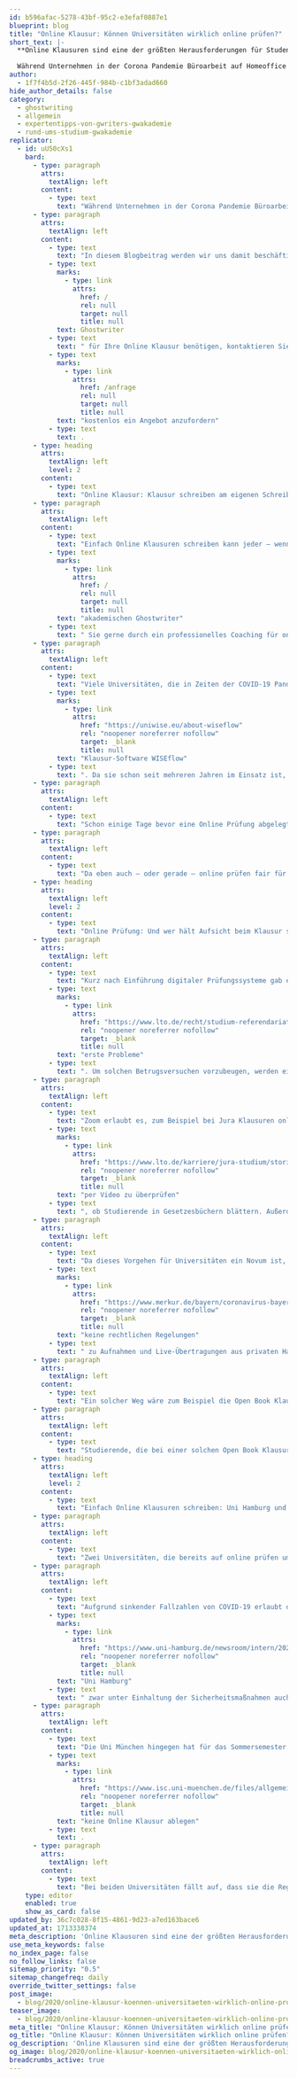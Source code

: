 ```yaml
---
id: b596afac-5278-43bf-95c2-e3efaf0887e1
blueprint: blog
title: "Online Klausur: Können Universitäten wirklich online prüfen?"
short_text: |-
  **Online Klausuren sind eine der größten Herausforderungen für Studenten im "Neuen Normal". Lesen Sie mehr über online Klausuren und wie GWriters Ihnen hilft!**

  Während Unternehmen in der Corona Pandemie Büroarbeit auf Homeoffice umstellen müssen, sehen sich Universitäten neben der Fernlehre noch mit anderen Schwierigkeiten konfrontiert. Auch Prüfungsleistungen, die Aufsicht und Kontrolle erfordern, müssen nun online stattfinden. Klausur schreiben über Moodle, Open Book Klausur statt Multiple Choice, Online Prüfung, was vorher eine mündliche Prüfung war – ob BWL, Soziologie oder Jura, Klausuren online schreiben ist für viele Studierende die einzige Option geworden, um das Semester erfolgreich abschließen zu können...
author:
  - 1f7f4b5d-2f26-445f-984b-c1bf3adad660
hide_author_details: false
category:
  - ghostwriting
  - allgemein
  - expertentipps-von-gwriters-gwakademie
  - rund-ums-studium-gwakademie
replicator:
  - id: uU50cXs1
    bard:
      - type: paragraph
        attrs:
          textAlign: left
        content:
          - type: text
            text: "Während Unternehmen in der Corona Pandemie Büroarbeit auf Homeoffice umstellen müssen, sehen sich Universitäten neben der Fernlehre noch mit anderen Schwierigkeiten konfrontiert. Auch Prüfungsleistungen, die Aufsicht und Kontrolle erfordern, müssen nun online stattfinden. Klausur schreiben über Moodle, Open Book Klausur statt Multiple Choice, Online Prüfung, was vorher eine mündliche Prüfung war – ob BWL, Soziologie oder Jura, Klausuren online schreiben ist für viele Studierende die einzige Option geworden, um das Semester erfolgreich abschließen zu können."
      - type: paragraph
        attrs:
          textAlign: left
        content:
          - type: text
            text: "In diesem Blogbeitrag werden wir uns damit beschäftigen, wie eine Online Klausur aussieht, mit welchen Hürden sie einhergehen kann, wie deutsche Universitäten online prüfen und wie wir bei GWriters dabei helfen können, ganz einfach Online Klausuren zu bestehen. Falls auch Sie professionelle Unterstützung durch "
          - type: text
            marks:
              - type: link
                attrs:
                  href: /
                  rel: null
                  target: null
                  title: null
            text: Ghostwriter
          - type: text
            text: " für Ihre Online Klausur benötigen, kontaktieren Sie uns einfach, um "
          - type: text
            marks:
              - type: link
                attrs:
                  href: /anfrage
                  rel: null
                  target: null
                  title: null
            text: "kostenlos ein Angebot anzufordern"
          - type: text
            text: .
      - type: heading
        attrs:
          textAlign: left
          level: 2
        content:
          - type: text
            text: "Online Klausur: Klausur schreiben am eigenen Schreibtisch"
      - type: paragraph
        attrs:
          textAlign: left
        content:
          - type: text
            text: "Einfach Online Klausuren schreiben kann jeder – wenn Universitäten online prüfen, stellen viele fest, dass es im Vergleich zu Präsenzklausuren fast keine Nachteile gibt. Bei GWriters unterstützen unsere "
          - type: text
            marks:
              - type: link
                attrs:
                  href: /
                  rel: null
                  target: null
                  title: null
            text: "akademischen Ghostwriter"
          - type: text
            text: " Sie gerne durch ein professionelles Coaching für online Klausuren, sollten Unsicherheiten und Probleme beim online prüfen auftauchen. Um eine Online Prüfung erfolgreich ablegen zu können, ist es jedoch zunächst wichtig, sich mit den Rahmenbedingungen beim Online Klausur schreiben auseinanderzusetzen."
      - type: paragraph
        attrs:
          textAlign: left
        content:
          - type: text
            text: "Viele Universitäten, die in Zeiten der COVID-19 Pandemie online prüfen, laden schriftliche Prüfungen auf der Lernplattform Moodle hoch. Hier können auch vor dem Prüfungsbeginn einfach Online Klausuren bereitgestellt werden. Zugänglich für Studierende, die die Klausur schreiben müssen, werden sie meist über ein Passwort, das Lehrende kurz vor Prüfungsbeginn per E-Mail versenden. Ebenso beliebt beim online prüfen ist die "
          - type: text
            marks:
              - type: link
                attrs:
                  href: "https://uniwise.eu/about-wiseflow"
                  rel: "noopener noreferrer nofollow"
                  target: _blank
                  title: null
            text: "Klausur-Software WISEflow"
          - type: text
            text: ". Da sie schon seit mehreren Jahren im Einsatz ist, genießt sie im Vergleich zu neu geschaffenen Lösungen für die Online Klausur einen Vertrauensvorschuss. Die Software bietet nicht nur einen reibungslosen Ablauf verschiedener Arten von Prüfungen online, sondern kann diese auch selbstständig korrigieren. Die Voraussetzung hierzu ist natürlich die korrekte Anwendung der Software durch Lehrende."
      - type: paragraph
        attrs:
          textAlign: left
        content:
          - type: text
            text: "Schon einige Tage bevor eine Online Prüfung abgelegt wird, sollten Studierende Lösungsvorlagen erhalten, anhand derer sie strukturiert und einfach Online Klausuren bearbeiten können. Manche Universitäten lassen diese Lösungsvorlagen auch während des Ablaufs der Online Prüfung per Hand ausfüllen. Die fertigen Antworten sollen erst dann auf Moodle oder WISEflow übertragen werden, wenn sie in der Vorlage handschriftlich verfasst wurden. So soll verhindert werden, dass technische Probleme zum Verlust der Antworten führen können."
      - type: paragraph
        attrs:
          textAlign: left
        content:
          - type: text
            text: "Da eben auch – oder gerade – online prüfen fair für die Studierenden sein soll, können diese bei Schwierigkeiten beantragen, dass die Prüfung nicht gewertet wird. Manchmal geben Universitäten auch die Möglichkeit, aus mehreren Prüfungen die besten Antworten auszuwählen. Wir bei GWriters können dabei helfen, anhand bereits bearbeiteter Lösungsvorlagen Antworten zu optimieren und kommende Fragen für die nächste Online Klausur abzuschätzen."
      - type: heading
        attrs:
          textAlign: left
          level: 2
        content:
          - type: text
            text: "Online Prüfung: Und wer hält Aufsicht beim Klausur schreiben?"
      - type: paragraph
        attrs:
          textAlign: left
        content:
          - type: text
            text: "Kurz nach Einführung digitaler Prüfungssysteme gab es bei Jura Klausuren online an der Uni Hamburg bereits "
          - type: text
            marks:
              - type: link
                attrs:
                  href: "https://www.lto.de/recht/studium-referendariat/s/corona-virus-jurastudium-klausuren-homeoffice-bucerius-law-school-debatte-taeuschung/"
                  rel: "noopener noreferrer nofollow"
                  target: _blank
                  title: null
            text: "erste Probleme"
          - type: text
            text: ". Um solchen Betrugsversuchen vorzubeugen, werden einfach Online Klausuren inzwischen ebenso zeitlich reguliert wie das Klausur schreiben vor der Pandemie. Doch oftmals reicht diese Art der Kontrolle nicht aus, um sicherzugehen, dass Studierende nicht schummeln – oder nicht zu viel schummeln. Eine weitere Möglichkeit zur Kontrolle, die von Universitäten, die online prüfen, gerne angewandt wird, ist eine Überwachung der Online Klausur über Zoom."
      - type: paragraph
        attrs:
          textAlign: left
        content:
          - type: text
            text: "Zoom erlaubt es, zum Beispiel bei Jura Klausuren online "
          - type: text
            marks:
              - type: link
                attrs:
                  href: "https://www.lto.de/karriere/jura-studium/stories/detail/ovg-nrw-14b27821ne-ovg-schleswig-holstein-3mr721-videoueberwachung-online-pruefung-uni-coronavirus-covid19-pandemie-erlaubt-rechtmaessig"
                  rel: "noopener noreferrer nofollow"
                  target: _blank
                  title: null
            text: "per Video zu überprüfen"
          - type: text
            text: ", ob Studierende in Gesetzesbüchern blättern. Außerdem können auf Zoom Studierende vor der Online Prüfung in virtuelle Warteräume geschickt und Identitätskontrollen durchgeführt werden. Auch bietet Zoom die Möglichkeit, private Chats zwischen Studierenden auszuschalten oder sogar Studierende, während sie die Klausur schreiben, in Break-Out-Sessions unter vier Augen zu holen, um Nachfragen stellen zu können."
      - type: paragraph
        attrs:
          textAlign: left
        content:
          - type: text
            text: "Da dieses Vorgehen für Universitäten ein Novum ist, sehen Lehrende und Studierende sich jedoch mit einer Lücke in Gesetzen zum Datenschutz konfrontiert. Noch gibt es "
          - type: text
            marks:
              - type: link
                attrs:
                  href: "https://www.merkur.de/bayern/coronavirus-bayern-universitaet-pruefungen-online-muenchen-augsburg-datenschutz-zr-13792413.html"
                  rel: "noopener noreferrer nofollow"
                  target: _blank
                  title: null
            text: "keine rechtlichen Regelungen"
          - type: text
            text: " zu Aufnahmen und Live-Übertragungen aus privaten Haushalten beim online prüfen. Sollte die Corona Pandemie tatsächlich dazu führen, dass Universitäten auch in den kommenden Monaten je nach Infiziertenzahl zwischen Präsenz- und Fernlehre wechseln müssen, müssen solche Regelungen getroffen oder zumindest Prüfungsalternativen angeboten werden. Universitäten stehen zudem in der Verantwortung, Fragen zu den Datenschutzbestimmungen der verwendeten Software in Angriff nehmen und zum Schutz ihrer Studierenden beantworten zu können. Sollte Software wie Zoom datenschutzrechtlich nicht mehr tragbar sein, müssen neue Wege gefunden werden, um Betrug zu verhindern."
      - type: paragraph
        attrs:
          textAlign: left
        content:
          - type: text
            text: "Ein solcher Weg wäre zum Beispiel die Open Book Klausur. Bei einer Open Book Klausur werden Fragen in der Online Klausur nicht rein faktisch, sondern eher kontextuell aufgebaut. So können Studierende, ganz wie der Name „Open Book Klausur“ sagt, einfach eine Online Klausur mithilfe ihrer Lehrbücher ablegen. Was sie beweisen müssen ist dann, dass sie den Lernstoff für die Online Prüfung verstanden, und nicht einfach auswendig gelernt haben."
      - type: paragraph
        attrs:
          textAlign: left
        content:
          - type: text
            text: "Studierende, die bei einer solchen Open Book Klausur Unterstützung benötigen, können jederzeit und unverbindlich bei uns bei GWriters anfragen: Wir können Studierende coachen, ihnen Mustervorlagen für mögliche Klausurantworten erstellen, mit ihnen zusammen Lernübersichten erarbeiten oder auch praktische Gliederungen und Lernpläne entwerfen. So können auch die schwierigsten Jura Klausuren online zum Kinderspiel werden!"
      - type: heading
        attrs:
          textAlign: left
          level: 2
        content:
          - type: text
            text: "Einfach Online Klausuren schreiben: Uni Hamburg und Uni München"
      - type: paragraph
        attrs:
          textAlign: left
        content:
          - type: text
            text: "Zwei Universitäten, die bereits auf online prüfen umgestellt haben, sind die Universität Hamburg und die Universität München."
      - type: paragraph
        attrs:
          textAlign: left
        content:
          - type: text
            text: "Aufgrund sinkender Fallzahlen von COVID-19 erlaubt die "
          - type: text
            marks:
              - type: link
                attrs:
                  href: "https://www.uni-hamburg.de/newsroom/intern/2020/0323-auswirkungen-studierende.html"
                  rel: "noopener noreferrer nofollow"
                  target: _blank
                  title: null
            text: "Uni Hamburg"
          - type: text
            text: " zwar unter Einhaltung der Sicherheitsmaßnahmen auch wieder Präsenzprüfungen, bietet aber nach wie vor die Option, statt einer Präsenzprüfung eine Online Prüfung abzulegen. Selbst Abschlussprüfungen können so per Moodle und Zoom stattfinden. Die Uni Hamburg priorisiert, dass Studierende keine Verzögerungen im Studienverlauf erleben."
      - type: paragraph
        attrs:
          textAlign: left
        content:
          - type: text
            text: "Die Uni München hingegen hat für das Sommersemester 2020 Präsenzprüfungen komplett gestrichen. Alle Prüfungen sollen als Take-Home Klausuren im Format einer Open Book Klausur stattfinden. Anmeldungen zur Online Prüfung jedoch laufen genau so ab, wie es vor der Pandemie der Fall war. Studierende, die sich nicht rechtzeitig anmelden, können auch trotz der Pandemie "
          - type: text
            marks:
              - type: link
                attrs:
                  href: "https://www.isc.uni-muenchen.de/files/allgemein/faq-corona-klausuren.pdf"
                  rel: "noopener noreferrer nofollow"
                  target: _blank
                  title: null
            text: "keine Online Klausur ablegen"
          - type: text
            text: .
      - type: paragraph
        attrs:
          textAlign: left
        content:
          - type: text
            text: "Bei beiden Universitäten fällt auf, dass sie die Regeln und Voraussetzungen zum Ablegen digitaler Prüfungsleistungen klar und strukturiert präsentieren. Studierende, die eine Klausur schreiben müssen und Unterstützung benötigen, können darauf zählen, dass wir bei GWriters insbesondere unter Beachtung der individuellen Vorgaben einzelner Universitäten eine optimale Vorbereitung gewährleisten."
    type: editor
    enabled: true
    show_as_card: false
updated_by: 36c7c028-8f15-4861-9d23-a7ed163bace6
updated_at: 1713338374
meta_description: 'Online Klausuren sind eine der größten Herausforderungen für Studenten im "Neuen Normal". Wer hält zum Beispiel Aufsicht bei einer Online-Prüfung? Welche Regeln gibt es bei einer Online-Prüfung? Lesen Sie mehr über online Klausuren und wie GWriters Ihnen hilft!'
use_meta_keywords: false
no_index_page: false
no_follow_links: false
sitemap_priority: "0.5"
sitemap_changefreq: daily
override_twitter_settings: false
post_image:
  - blog/2020/online-klausur-koennen-universitaeten-wirklich-online-pruefen/online-klausur-ghostwriter.jpg
teaser_image:
  - blog/2020/online-klausur-koennen-universitaeten-wirklich-online-pruefen/online-klausur-ghostwriter.jpg
meta_title: "Online Klausur: Können Universitäten wirklich online prüfen?"
og_title: "Online Klausur: Können Universitäten wirklich online prüfen?"
og_description: 'Online Klausuren sind eine der größten Herausforderungen für Studenten im "Neuen Normal". Wer hält zum Beispiel Aufsicht bei einer Online-Prüfung? Lesen Sie mehr über online Klausuren und wie GWriters Ihnen hilft!'
og_image: blog/2020/online-klausur-koennen-universitaeten-wirklich-online-pruefen/online-klausur-ghostwriter.jpg
breadcrumbs_active: true
---
```

